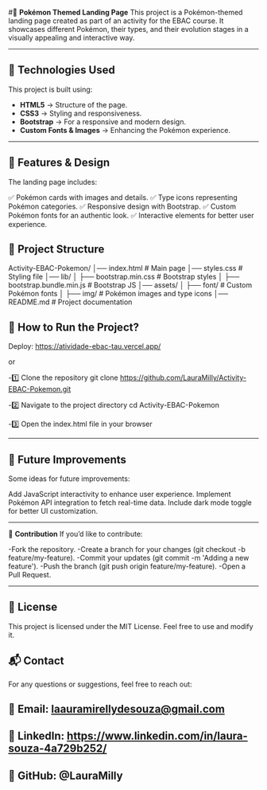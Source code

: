 #🚀 **Pokémon Themed Landing Page**
This project is a Pokémon-themed landing page created as part of an activity for the EBAC course. It showcases different Pokémon, their types, and their evolution stages in a visually appealing and interactive way.

---

## 📌 **Technologies Used**
This project is built using:

- **HTML5** → Structure of the page.
- **CSS3** → Styling and responsiveness.
- **Bootstrap** → For a responsive and modern design.
- **Custom Fonts & Images** → Enhancing the Pokémon experience.

---

## 🎨 **Features & Design**
The landing page includes:

✅ Pokémon cards with images and details.
✅ Type icons representing Pokémon categories.
✅ Responsive design with Bootstrap.
✅ Custom Pokémon fonts for an authentic look.
✅ Interactive elements for better user experience.

## 📂 **Project Structure**
Activity-EBAC-Pokemon/
│── index.html            # Main page
│── styles.css            # Styling file
│── lib/
│   ├── bootstrap.min.css # Bootstrap styles
│   ├── bootstrap.bundle.min.js # Bootstrap JS
│── assets/
│   ├── font/             # Custom Pokémon fonts
│   ├── img/              # Pokémon images and type icons
│── README.md             # Project documentation

## 🔧 How to Run the Project?

Deploy: https://atividade-ebac-tau.vercel.app/

or

-1️⃣ Clone the repository
git clone https://github.com/LauraMilly/Activity-EBAC-Pokemon.git

-2️⃣ Navigate to the project directory
cd Activity-EBAC-Pokemon

-3️⃣ Open the index.html file in your browser

---

## 🎯 **Future Improvements**
Some ideas for future improvements:

Add JavaScript interactivity to enhance user experience.
Implement Pokémon API integration to fetch real-time data.
Include dark mode toggle for better UI customization.

---

🤝 **Contribution**
If you’d like to contribute:

-Fork the repository.
-Create a branch for your changes (git checkout -b feature/my-feature).
-Commit your updates (git commit -m 'Adding a new feature').
-Push the branch (git push origin feature/my-feature).
-Open a Pull Request.

---

## 📜 **License**
This project is licensed under the MIT License. Feel free to use and modify it.

## 📬 **Contact**
For any questions or suggestions, feel free to reach out:

## 📧 **Email**: laauramirellydesouza@gmail.com
## 🔗 **LinkedIn**: https://www.linkedin.com/in/laura-souza-4a729b252/
## 🐙 **GitHub**: @LauraMilly
